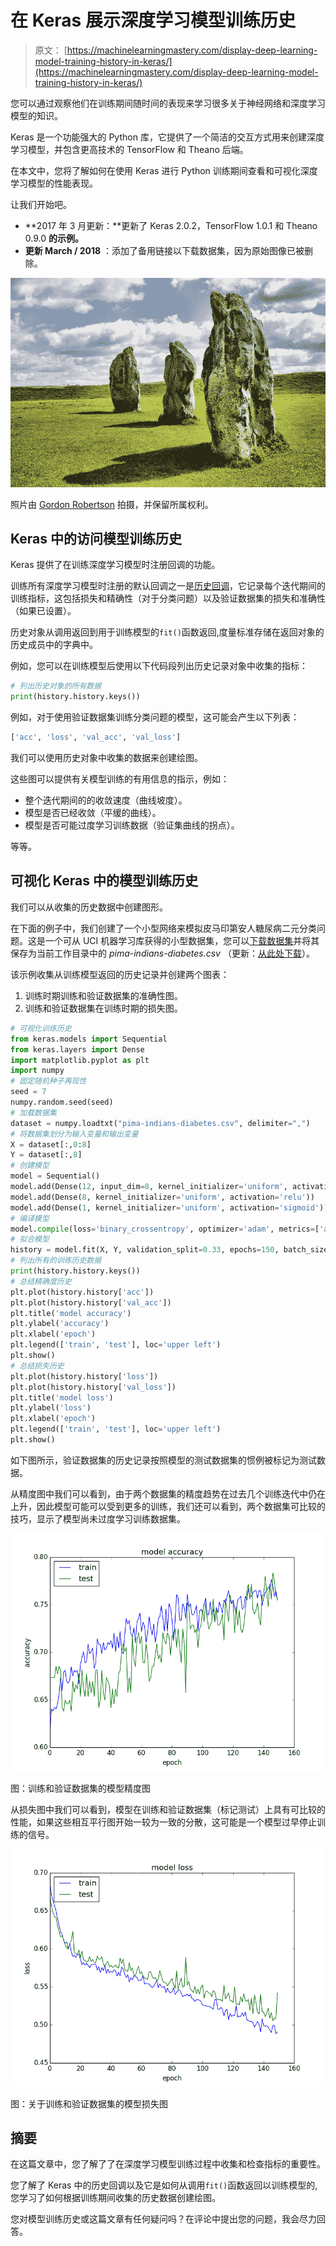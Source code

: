 # 在 Keras 展示深度学习模型训练历史

> 原文： [https://machinelearningmastery.com/display-deep-learning-model-training-history-in-keras/](https://machinelearningmastery.com/display-deep-learning-model-training-history-in-keras/)

您可以通过观察他们在训练期间随时间的表现来学习很多关于神经网络和深度学习模型的知识。

Keras 是一个功能强大的 Python 库，它提供了一个简洁的交互方式用来创建深度学习模型，并包含更高技术的 TensorFlow 和 Theano 后端。

在本文中，您将了解如何在使用 Keras 进行 Python 训练期间查看和可视化深度学习模型的性能表现。

让我们开始吧。

*   **2017 年 3 月更新：**更新了 Keras 2.0.2，TensorFlow 1.0.1 和 Theano 0.9.0 **的示例。**
*   **更新 March / 2018** ：添加了备用链接以下载数据集，因为原始图像已被删除。

![Display Deep Learning Model Training History in Keras](img/8f6199089c1bc957ea5e0a9d478c098a.png)


照片由 [Gordon Robertson](https://www.flickr.com/photos/gordon_robertson/5620659988/) 拍摄，并保留所属权利。

## Keras 中的访问模型训练历史

Keras 提供了在训练深度学习模型时注册回调的功能。

训练所有深度学习模型时注册的默认回调之一是[历史回调](http://keras.io/callbacks/)，它记录每个迭代期间的训练指标，这包括损失和精确性（对于分类问题）以及验证数据集的损失和准确性（如果已设置）。

历史对象从调用返回到用于训练模型的`fit()`函数返回,度量标准存储在返回对象的历史成员中的字典中。

例如，您可以在训练模型后使用以下代码段列出历史记录对象中收集的指标：

```py
# 列出历史对象的所有数据
print(history.history.keys())
```

例如，对于使用验证数据集训练分类问题的模型，这可能会产生以下列表：

```py
['acc', 'loss', 'val_acc', 'val_loss']
```

我们可以使用历史对象中收集的数据来创建绘图。

这些图可以提供有关模型训练的有用信息的指示，例如：

*   整个迭代期间的的收敛速度（曲线坡度）。
*   模型是否已经收敛（平缓的曲线）。
*   模型是否可能过度学习训练数据（验证集曲线的拐点）。

等等。

## 可视化 Keras 中的模型训练历史

我们可以从收集的历史数据中创建图形。

在下面的例子中，我们创建了一个小型网络来模拟皮马印第安人糖尿病二元分类问题。这是一个可从 UCI 机器学习库获得的小型数据集，您可以[下载数据集](http://archive.ics.uci.edu/ml/machine-learning-databases/pima-indians-diabetes/pima-indians-diabetes.data)并将其保存为当前工作目录中的 _pima-indians-diabetes.csv_ （更新：[从此处下载](https://raw.githubusercontent.com/jbrownlee/Datasets/master/pima-indians-diabetes.data.csv)）。

该示例收集从训练模型返回的历史记录并创建两个图表：

1.  训练时期训练和验证数据集的准确性图。
2.  训练和验证数据集在训练时期的损失图。

```py
# 可视化训练历史
from keras.models import Sequential
from keras.layers import Dense
import matplotlib.pyplot as plt
import numpy
# 固定随机种子再现性
seed = 7
numpy.random.seed(seed)
# 加载数据集
dataset = numpy.loadtxt("pima-indians-diabetes.csv", delimiter=",")
# 将数据集划分为输入变量和输出变量
X = dataset[:,0:8]
Y = dataset[:,8]
# 创建模型
model = Sequential()
model.add(Dense(12, input_dim=8, kernel_initializer='uniform', activation='relu'))
model.add(Dense(8, kernel_initializer='uniform', activation='relu'))
model.add(Dense(1, kernel_initializer='uniform', activation='sigmoid'))
# 编译模型
model.compile(loss='binary_crossentropy', optimizer='adam', metrics=['accuracy'])
# 拟合模型
history = model.fit(X, Y, validation_split=0.33, epochs=150, batch_size=10, verbose=0)
# 列出所有的训练历史数据
print(history.history.keys())
# 总结精确度历史
plt.plot(history.history['acc'])
plt.plot(history.history['val_acc'])
plt.title('model accuracy')
plt.ylabel('accuracy')
plt.xlabel('epoch')
plt.legend(['train', 'test'], loc='upper left')
plt.show()
# 总结损失历史
plt.plot(history.history['loss'])
plt.plot(history.history['val_loss'])
plt.title('model loss')
plt.ylabel('loss')
plt.xlabel('epoch')
plt.legend(['train', 'test'], loc='upper left')
plt.show()
```

如下图所示，验证数据集的历史记录按照模型的测试数据集的惯例被标记为测试数据。

从精度图中我们可以看到，由于两个数据集的精度趋势在过去几个训练迭代中仍在上升，因此模型可能可以受到更多的训练，我们还可以看到，两个数据集可比较的技巧，显示了模型尚未过度学习训练数据集。

![Plot of Model Accuracy on Train and Validation Datasets](img/aa735153796f8cda098d2fe7fb675e75.png)

图：训练和验证数据集的模型精度图

从损失图中我们可以看到，模型在训练和验证数据集（标记测试）上具有可比较的性能，如果这些相互平行图开始一较为一致的分散，这可能是一个模型过早停止训练的信号。

![Plot of Model Loss on Training and Validation Datasets](img/429db1e26cf59719f9b941d5e8a7b919.png)

图：关于训练和验证数据集的模型损失图

## 摘要

在这篇文章中，您了解了了在深度学习模型训练过程中收集和检查指标的重要性。

您了解了 Keras 中的历史回调以及它是如何从调用`fit()`函数返回以训练模型的,您学习了如何根据训练期间收集的历史数据创建绘图。

您对模型训练历史或这篇文章有任何疑问吗？在评论中提出您的问题，我会尽力回答。